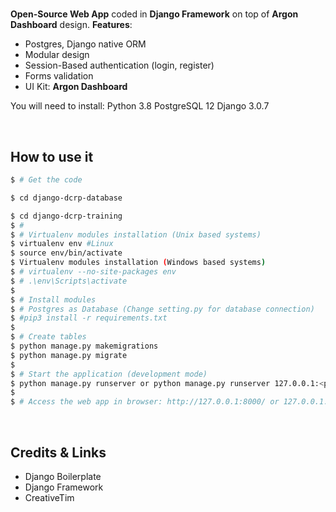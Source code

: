 # 

**Open-Source Web App** coded in **Django Framework** on top of **Argon Dashboard** design. **Features**:

- Postgres, Django native ORM
- Modular design
- Session-Based authentication (login, register)
- Forms validation
- UI Kit: **Argon Dashboard** 


You will need to install:
Python 3.8
PostgreSQL 12
Django 3.0.7


<br />


## How to use it

```bash
$ # Get the code

$ cd django-dcrp-database

$ cd django-dcrp-training
$ #
$ # Virtualenv modules installation (Unix based systems)
$ virtualenv env #Linux
$ source env/bin/activate
$ Virtualenv modules installation (Windows based systems)
$ # virtualenv --no-site-packages env
$ # .\env\Scripts\activate
$ 
$ # Install modules
$ # Postgres as Database (Change setting.py for database connection)
$ #pip3 install -r requirements.txt
$
$ # Create tables
$ python manage.py makemigrations
$ python manage.py migrate
$
$ # Start the application (development mode)
$ python manage.py runserver or python manage.py runserver 127.0.0.1:<portnumber>
$
$ # Access the web app in browser: http://127.0.0.1:8000/ or 127.0.0.1:<portnumber you specified above>
``` 

<br />

## Credits & Links

- Django Boilerplate
- Django Framework
- CreativeTim



